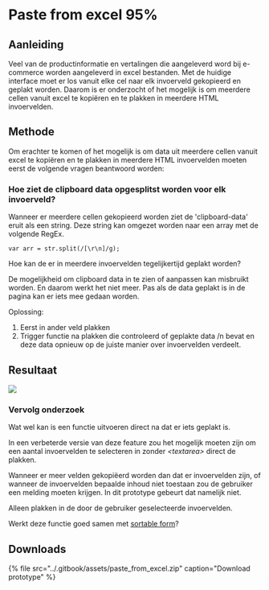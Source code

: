 # Paste from excel 95%

## Aanleiding

Veel van de productinformatie en vertalingen die aangeleverd word bij e-commerce worden aangeleverd in excel bestanden. Met de huidige interface moet er los vanuit elke cel naar elk invoerveld gekopieerd en geplakt worden. Daarom is er onderzocht of het mogelijk is om meerdere cellen vanuit excel te kopiëren en te plakken in meerdere HTML invoervelden. 

## Methode

Om erachter te komen of het mogelijk is om data uit meerdere cellen vanuit excel te kopiëren en te plakken in meerdere HTML invoervelden moeten eerst de volgende vragen beantwoord worden:

### Hoe ziet de clipboard data opgesplitst worden voor elk invoerveld?

Wanneer er meerdere cellen gekopieerd worden ziet de 'clipboard-data' eruit als een string. Deze string kan omgezet worden naar een array met de volgende RegEx.  

```text
var arr = str.split(/[\r\n]/g);
```

Hoe kan de er in meerdere invoervelden tegelijkertijd geplakt worden?

De mogelijkheid om clipboard data in te zien of aanpassen kan misbruikt worden. En daarom werkt het niet meer. Pas als de data geplakt is in de pagina kan er iets mee gedaan worden. 

Oplossing: 

1. Eerst in ander veld plakken 
2. Trigger functie na plakken die controleerd of geplakte data /n bevat en deze data opnieuw op de juiste manier over invoervelden verdeelt. 



## Resultaat

![](../.gitbook/assets/paste_from_excel.gif)

### Vervolg onderzoek

Wat wel kan is een functie uitvoeren direct na dat er iets geplakt is. 



In een verbeterde versie van deze feature zou het mogelijk moeten zijn om een aantal invoervelden te selecteren in zonder _&lt;textarea&gt;_ direct de plakken. 

Wanneer er meer velden gekopiëerd worden dan dat er invoervelden zijn, of wanneer de invoervelden bepaalde inhoud niet toestaan zou de gebruiker een melding moeten krijgen. In dit prototype gebeurt dat namelijk niet. 

Alleen plakken in de door de gebruiker geselecteerde invoervelden. 

Werkt deze functie goed samen met [sortable form](1.-sortable-form.md)?

## Downloads

{% file src="../.gitbook/assets/paste\_from\_excel.zip" caption="Download prototype" %}

